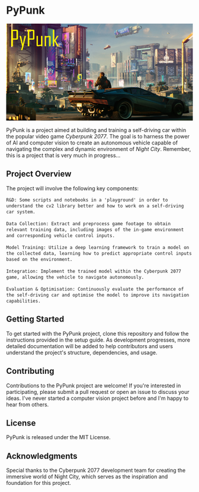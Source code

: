 # PyPunk

![PyPunk Banner](./img/pypunk-banner.png "PyPunk Project Banner")

PyPunk is a project aimed at building and training a self-driving car within the popular video game _Cyberpunk 2077_. The goal is to harness the power of AI and computer vision to create an autonomous vehicle capable of navigating the complex and dynamic environment of *Night City*. Remember, this is a project that is very much in progress...

## Project Overview

The project will involve the following key components:

    R&D: Some scripts and notebooks in a 'playground' in order to understand the cv2 library better and how to work on a self-driving car system.

    Data Collection: Extract and preprocess game footage to obtain relevant training data, including images of the in-game environment and corresponding vehicle control inputs.

    Model Training: Utilize a deep learning framework to train a model on the collected data, learning how to predict appropriate control inputs based on the environment.

    Integration: Implement the trained model within the Cyberpunk 2077 game, allowing the vehicle to navigate autonomously.

    Evaluation & Optimisation: Continuously evaluate the performance of the self-driving car and optimise the model to improve its navigation capabilities.

## Getting Started

To get started with the PyPunk project, clone this repository and follow the instructions provided in the setup guide. As development progresses, more detailed documentation will be added to help contributors and users understand the project's structure, dependencies, and usage.


## Contributing

Contributions to the PyPunk project are welcome! If you're interested in participating, please submit a pull request or open an issue to discuss your ideas. I've never started a computer vision project before and I'm happy to hear from others.


## License

PyPunk is released under the MIT License.

## Acknowledgments

Special thanks to the Cyberpunk 2077 development team for creating the immersive world of Night City, which serves as the inspiration and foundation for this project.